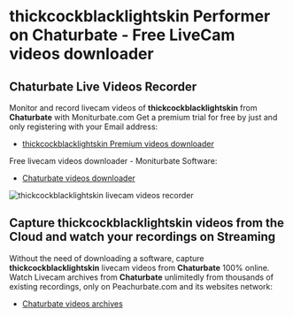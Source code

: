 # thickcockblacklightskin Performer on Chaturbate - Free LiveCam videos downloader

## Chaturbate Live Videos Recorder

Monitor and record livecam videos of **thickcockblacklightskin** from **Chaturbate** with Moniturbate.com
Get a premium trial for free by just and only registering with your Email address:
* [thickcockblacklightskin Premium videos downloader](https://moniturbate.com/request-demo-licence-key.html)

Free livecam videos downloader - Moniturbate Software:
* [Chaturbate videos downloader](https://moniturbate.com/moniturbate-download-software.html)

![thickcockblacklightskin livecam videos recorder](https://peachurnet.com/templates/moniturbate-software.png)


## Capture thickcockblacklightskin videos from the Cloud and watch your recordings on Streaming

Without the need of downloading a software, capture **thickcockblacklightskin** livecam videos from **Chaturbate** 100% online.
Watch Livecam archives from **Chaturbate** unlimitedly from thousands of existing recordings, only on Peachurbate.com and its websites network:
* [Chaturbate videos archives](https://peachurnet.com/)